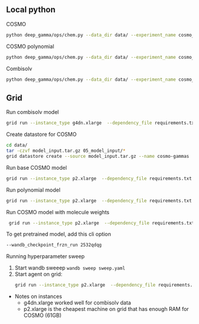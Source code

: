 ## Local python
COSMO
```bash 
python deep_gamma/ops/chem.py --data_dir data/ --experiment_name cosmo_base --artifact_name cosmo_base
```

COSMO polynomial
```bash 
python deep_gamma/ops/chem.py --data_dir data/ --experiment_name cosmo_polynomial --artifact_name cosmo_polynomial --polynomial
```

Combisolv
```bash 
python deep_gamma/ops/chem.py --data_dir data/ --experiment_name cosmo_base --artifact_name cosmo_base --combisolv
```

## Grid

Run combisolv model
``` bash
grid run --instance_type g4dn.xlarge  --dependency_file requirements.txt  deep_gamma/ops/chem.py --data_dir grid:combisolv:1 --experiment_name combisolv_mpn_shared --artifact_name cosmo_mpn_shared --batch_size 50 --combisolv
```

Create datastore for COSMO
```bash
cd data/
tar -czvf model_input.tar.gz 05_model_input/*
grid datastore create --source model_input.tar.gz --name cosmo-gammas
```

Run base COSMO model
```bash
grid run --instance_type p2.xlarge  --dependency_file requirements.txt deep_gamma/ops/chem.py --data_dir grid:cosmo-gammas:9 --experiment_name cosmo_base --artifact_name cosmo_base
```

Run polynomial model
``` bash
grid run --instance_type p2.xlarge  --dependency_file requirements.txt deep_gamma/ops/chem.py --data_dir data/ --experiment_name cosmo_polynomial --artifact_name cosmo_polynomial --polynomial
```

Run COSMO model with molecule weights
```bash
 grid run --instance_type p2.xlarge  --dependency_file requirements.txt deep_gamma/ops/chem.py --data_dir grid:cosmo-gammas:10 --experiment_name cosmo_molecule_weights_concat --artifact_name cosmo_molecule_weights_concat --use_molecule_weights
```

To get pretrained model, add this cli option
```bash
--wandb_checkpoint_frzn_run 2532qdqg
```

Running hyperparameter sweep
1. Start wandb sweeep `wandb sweep sweep.yaml`
2. Start agent on grid:
    ```bash
    grid run --instance_type p2.xlarge  --dependency_file requirements.txt --datastore_name cosmo-gammas --datastore_version 10  --use_spot run_wandb_agent.sh
    ```

* Notes on instances
    - g4dn.xlarge worked well for combisolv data
    - p2.xlarge is the cheapest machine on grid that has enough RAM for COSMO (61GB)
